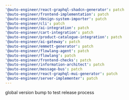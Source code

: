 ```yaml
---
'@auto-engineer/react-graphql-shadcn-generator': patch
'@auto-engineer/frontend-implementation': patch
'@auto-engineer/design-system-importer': patch
'@auto-engineer/cli': patch
'@auto-engineer/ai-integration': patch
'@auto-engineer/cart-integration': patch
'@auto-engineer/product-catalogue-integration': patch
'@auto-engineer/ai-gateway': patch
'@auto-engineer/emmett-generator': patch
'@auto-engineer/flowlang-agent': patch
'@auto-engineer/flowlang': patch
'@auto-engineer/frontend-checks': patch
'@auto-engineer/information-architect': patch
'@auto-engineer/message-bus': patch
'@auto-engineer/react-graphql-mui-generator': patch
'@auto-engineer/server-implementer': patch
---
```


global version bump to test release process
